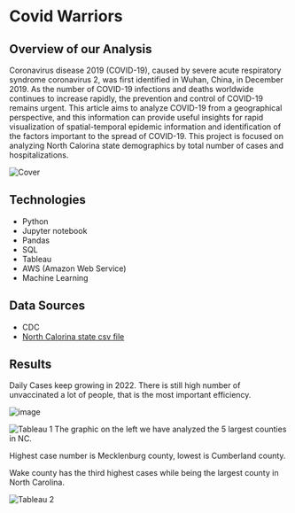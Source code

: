 # Covid Warriors

## Overview of our Analysis
Coronavirus disease 2019 (COVID-19), caused by severe acute respiratory syndrome coronavirus 2, was first identified in Wuhan, China, in December 2019. As the number of COVID-19 infections and deaths worldwide continues to increase rapidly, the prevention and control of COVID-19 remains urgent. This article aims to analyze COVID-19 from a geographical perspective, and this information can provide useful insights for rapid visualization of spatial-temporal epidemic information and identification of the factors important to the spread of COVID-19. This project is focused on analyzing North Calorina state demographics by total number of cases and hospitalizations.

![Cover](https://user-images.githubusercontent.com/85411967/152261914-e0c5b9cb-82f1-44ba-912d-42a72842211c.png)

## Technologies
- Python 
- Jupyter notebook 
- Pandas 
- SQL 
- Tableau
- AWS (Amazon Web Service)
- Machine Learning

## Data Sources
- CDC 
- [North Calorina state csv file](https://github.com/JohnCselcuk/Covid-Warriors/tree/main/Data_source)

## Results
Daily Cases keep growing in 2022. There is still high number of unvaccinated a lot of people, that is the most important efficiency.  

![image](https://user-images.githubusercontent.com/85411967/152422841-39354618-c8b3-47f4-a1b3-8ad7403af95b.png)


![Tableau 1](https://user-images.githubusercontent.com/85411967/151269400-6236358f-10a0-479f-8fca-37c3c4fe1c29.png) The graphic on the left we have analyzed the 5 largest counties in NC.

Highest case number is Mecklenburg county, lowest is Cumberland county. 

Wake county has the third highest cases while being the largest county in North Carolina.



![Tableau 2](https://user-images.githubusercontent.com/85411967/151273551-83a3fb28-6c2d-4efd-843d-93b54400b2b0.png)
